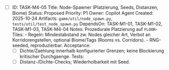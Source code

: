 - [ ] ID: TASK-M4-05
  Title: Node-Spawner (Platzierung, Seeds, Distanzen, Biome)
  Status: Proposed
  Priority: P1
  Owner: Copilot Agent
  Created: 2025-10-24
  Artifacts: `game/util/node_spawn.py`, `tests/util/test_node_spawn.py`
  DependsOn: TASK-M1-01, TASK-M1-02, TASK-M1-03, TASK-M4-04
  Notes:
  Prozedurale Platzierung auf `FLOOR`-Tiles:
        - Regeln: Mindestabstand zw. Nodes gleicher Art, Verbot an Korridorengstellen, optional Biome/Tags (Rooms vs. Corridors).
        - RNG-seeded, reproduzierbar.
  Acceptance:
  - [ ] Dichte/Zaehlung innerhalb konfigurierter Grenzen; keine Blockierung kritischer Durchgaenge.
  Tests:
  - [ ] Distanz-/Dichte-Checks; Wiederholbarkeit mit Seed.
